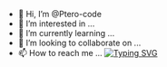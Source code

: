 - 👋 Hi, I’m @Ptero-code
- 👀 I’m interested in ...
- 🌱 I’m currently learning ...
- 💞️ I’m looking to collaborate on ...
- 📫 How to reach me ...
[![Typing SVG](https://readme-typing-svg.herokuapp.com?color=%2336BCF7&lines=Computer+science+student)](https://git.io/typing-svg)
<!---
Ptero-code/Ptero-code is a ✨ special ✨ repository because its `README.md` (this file) appears on your GitHub profile.
You can click the Preview link to take a look at your changes.
--->
